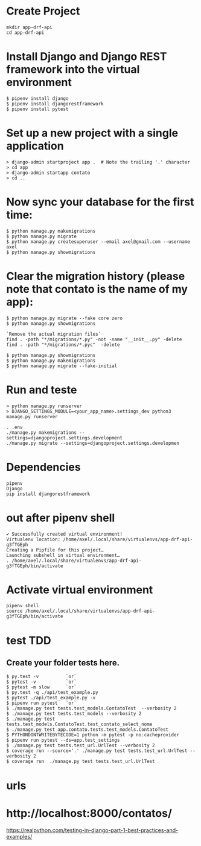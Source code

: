 # Create Project

    mkdir app-drf-api
    cd app-drf-api

# Install Django and Django REST framework into the virtual environment

    $ pipenv install django
    $ pipenv install djangorestframework
    $ pipenv install pytest

# Set up a new project with a single application

    > django-admin startproject app .  # Note the trailing '.' character
    > cd app
    > django-admin startapp contato
    > cd ..

# Now sync your database for the first time:

    $ python manage.py makemigrations
    $ python manage.py migrate
    $ python manage.py createsuperuser --email axel@gmail.com --username axel
    $ python manage.py showmigrations

# Clear the migration history (please note that contato is the name of my app):

    $ python manage.py migrate --fake core zero
    $ python manage.py showmigrations

    `Remove the actual migration files`
    find . -path "*/migrations/*.py" -not -name "__init__.py" -delete
    find . -path "*/migrations/*.pyc"  -delete

    $ python manage.py showmigrations
    $ python manage.py makemigrations
    $ python manage.py migrate --fake-initial

# Run and teste

    > python manage.py runserver
    > DJANGO_SETTINGS_MODULE=<your_app_name>.settings_dev python3 manage.py runserver

    . .env
    ./manage.py makemigrations --settings=djangoproject.settings.development
    ./manage.py migrate --settings=djangoproject.settings.developmen

# Dependencies

    pipenv
    Django
    pip install djangorestframework

# out after pipenv shell

    ✔ Successfully created virtual environment!
    Virtualenv location: /home/axel/.local/share/virtualenvs/app-drf-api-g3fTGEph
    Creating a Pipfile for this project…
    Launching subshell in virtual environment…
    . /home/axel/.local/share/virtualenvs/app-drf-api-g3fTGEph/bin/activate

# Activate virtual environment

    pipenv shell
    source /home/axel/.local/share/virtualenvs/app-drf-api-g3fTGEph/bin/activate

# test TDD

## Create your folder tests here.

    $ py.test -v          `or`
    $ pytest -v           `or`
    $ pytest -m slow      `or`
    $ py.test -q ./api/test_example.py
    $ pytest ./api/test_example.py -v
    $ pipenv run pytest   `or`
    $ ./manage.py test tests.test_models.ContatoTest  --verbosity 2
    $ ./manage.py test tests.test_models --verbosity 2
    $ ./manage.py test tests.test_models.ContatoTest.test_contato_select_nome
    $ ./manage.py test app.contato.tests.test_models.ContatoTest
    $ PYTHONDONTWRITEBYTECODE=1 python -m pytest -p no:cacheprovider
    $ pipenv run pytest --ds=app.test_settings
    $ ./manage.py test tests.test_url.UrlTest --verbosity 2
    $ coverage run --source='.' ./manage.py test tests.test_url.UrlTest --verbosity 2
    $ coverage run  ./manage.py test tests.test_url.UrlTest

# urls

# http://localhost:8000/contatos/

https://realpython.com/testing-in-django-part-1-best-practices-and-examples/
